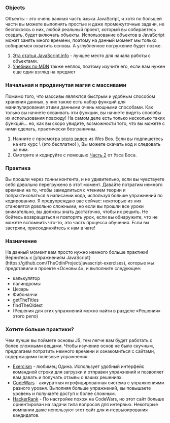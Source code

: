 ### Objects

Объекты - это очень важная часть языка JavaScript, и хотя по большей части вы можете выполнять простые и даже промежуточные задачи, не беспокоясь о них, любой реальный проект, который вы собираетесь создать, будет включать объекты. Использование объектов в JavaScript может занять много времени, поэтому на данный момент мы только собираемся охватить основы. А углубленное погружение будет позже.

1. [Эта статья JavaScript.info](https://learn.javascript.ru/object) - лучшее место для начала работы с объектами.
2. [Учебник по MDN](https://developer.mozilla.org/ru/docs/Learn/JavaScript/Объекты/Основы) также неплох, поэтому изучите его, если вам нужен еще один взгляд на предмет

### Начальная и продвинутая магия с массивами

Помимо того, что массивы являются быстрым и удобным способом хранения данных, у них также есть набор функций для манипулирования этими данными очень мощными способами. Как только вы начнете осваивать эти функции, вы начнете видеть способы их использования повсюду! На самом деле есть только несколько таких функций... но, как вы скоро увидите, возможности того, что вы можете с ними сделать, практически безграничны.

1. Начните с просмотра [этого видео](https://www.youtube.com/watch?v=HB1ZC7czKRs) из Wes Bos. Если вы подпишетесь на его курс \ (это бесплатно! \), Вы можете скачать код и следовать за ним.
2. Смотрите и кодируйте с помощью [Часть 2](https://www.youtube.com/watch?v=QNmRfyNg1lw) от Уэса Боса.

### Практика

Вы прошли через _тонны_ контента, и не удивительно, если вы чувствуете себя довольно перегружено  в этот момент. Давайте потратим немного времени на то, чтобы замедлиться с чтением теории и попрактиковаться в написании кода, используя больше упражнений по кодированию. Я предупреждаю вас сейчас: некоторые из них становятся довольно сложными, но если вы прошли все уроки внимательно, вы должны знать достаточно, чтобы их решить. Не бойтесь возвращаться и повторять урок, если вы обнаружите, что не можете вспомнить что-то, это часть процесса обучения. Если вы застряли, присоединяйтесь к нам в чате!

### Назначение

<div class = "lesson-content__panel" markdown = "1">
На данный момент вам просто нужно немного больше практики! Вернитесь к [упражнениям JavaScript}(https://github.com/TheOdinProject/javascript-exercises), которые мы представили в проекте «Основы 4», и выполните следующее:


- калькулятор
- палиндромы
- Цезарь
- Фибоначчи
- getTheTitles
- findTheOldest
- (Решения для этих упражнений можно найти в разделе «Решения» этого репо)


### Хотите больше практики?

Чем лучше вы поймете основы JS, тем легче вам будет работать с более сложными вещами. Чтобы изучение основ не было скучным, предлагаем потратить немного времени и ознакомиться с сайтами, содержащими полезные упражнения:

- [Exercism](http://exercism.io/) - любимец Одина. Использует удобный интерфейс командной строки для загрузки и отправки упражнений и позволяет вам давать и получать отзывы о ваших решениях.
- [CodeWars](https://www.codewars.com/) - аккуратная игрофицированная система с упражнениями разного уровня. Выполняя больше упражнений, вы повышаете уровень и получаете доступ к более сложным.
- [HackerRank](https://www.hackerrank.com/) - По настройке похож на CodeWars, но этот сайт больше ориентирован на задачи типа вопросов для интервью. Некоторые компании даже используют этот сайт для интервьюирования кандидатов.